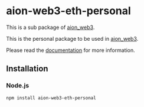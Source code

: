 # aion-web3-eth-personal

This is a sub package of [aion_web3][repo].

This is the personal package to be used in [aion_web3][repo].

Please read the [documentation](https://docs.aion.network/docs/web3) for more information.

## Installation

### Node.js

```bash
npm install aion-web3-eth-personal
```

[repo]: https://github.com/aionnetwork/aion_web3


